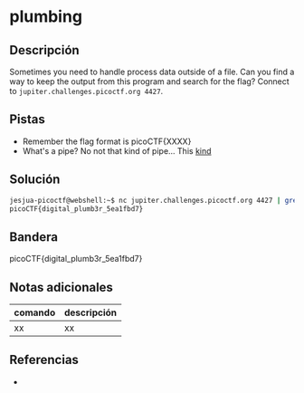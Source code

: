 # plumbing

## Descripción
Sometimes you need to handle process data outside of a file. Can you find a way to keep the output from this program and search for the flag? Connect to `jupiter.challenges.picoctf.org 4427`.

## Pistas
- Remember the flag format is picoCTF{XXXX}
- What's a pipe? No not that kind of pipe... This [kind](http://www.linfo.org/pipes.html)

## Solución
```bash
jesjua-picoctf@webshell:~$ nc jupiter.challenges.picoctf.org 4427 | grep "picoCTF"
picoCTF{digital_plumb3r_5ea1fbd7}
```

## Bandera
picoCTF{digital_plumb3r_5ea1fbd7}

## Notas adicionales
| comando | descripción |
| ------ | ------ |
| xx | xx |

## Referencias
- []()